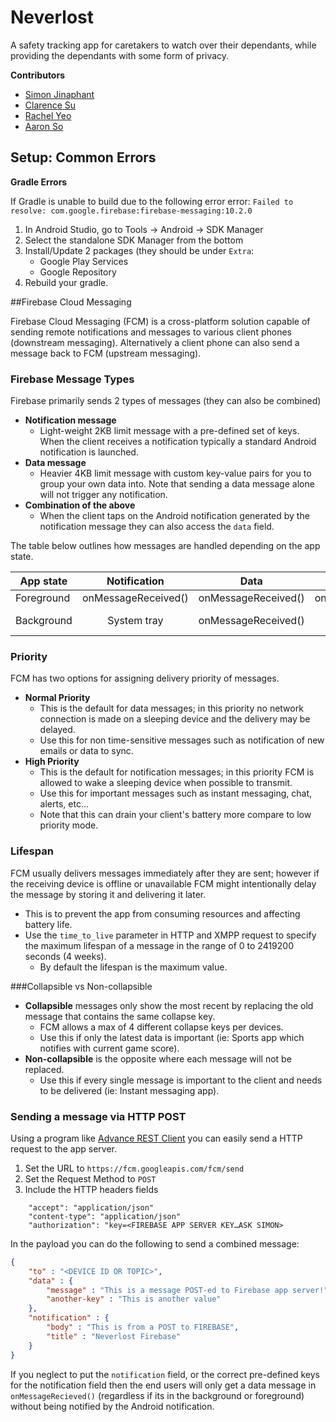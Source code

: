 Neverlost
=========
A safety tracking app for caretakers to watch over their dependants, while providing the dependants with some form of privacy.

**Contributors**
- [Simon Jinaphant](https://github.com/SimonJinaphant)
- [Clarence Su](https://github.com/Junwei-Su)
- [Rachel Yeo](https://github.com/r197)
- [Aaron So](https://github.com/aaronso)

## Setup: Common Errors

**Gradle Errors**

If Gradle is unable to build due to the following error error:
`Failed to resolve: com.google.firebase:firebase-messaging:10.2.0`

1. In Android Studio, go to Tools -> Android -> SDK Manager
2. Select the standalone SDK Manager from the bottom
3. Install/Update 2 packages (they should be under `Extra`:
    * Google Play Services
    * Google Repository
4. Rebuild your gradle.

##Firebase Cloud Messaging

Firebase Cloud Messaging (FCM) is a cross-platform solution capable of sending remote notifications and messages to various client phones (downstream messaging). 
Alternatively a client phone can also send a message back to FCM (upstream messaging). 

### Firebase Message Types
Firebase primarily sends 2 types of messages (they can also be combined)

- **Notification message**
    - Light-weight 2KB limit message with a pre-defined set of keys. When the client receives a notification typically a standard Android notification is launched. 
- **Data message**
    - Heavier 4KB limit message with custom key-value pairs for you to group your own data into. Note that sending a data message alone will not trigger any notification.
- **Combination of the above**
    - When the client taps on the Android notification generated by the notification message they can also access the `data` field.

The table below outlines how messages are handled depending on the app state.

| App state      | Notification	        | Data	                | Combined                         |
|----------------|:--------------------:|:---------------------:|---------------------------------:|
| Foreground     | onMessageReceived()	| onMessageReceived()	| onMessageReceived                |
| Background	 | System tray          | onMessageReceived()	| system tray and extras of intent |

### Priority
FCM has two options for assigning delivery priority of messages.

- **Normal Priority**
    - This is the default for data messages; in this priority no network connection is made on a sleeping device and the delivery may be delayed.
    - Use this for non time-sensitive messages such as notification of new emails or data to sync.
- **High Priority**
    - This is the default for notification messages; in this priority FCM is allowed to wake a sleeping device when possible to transmit.
    - Use this for important messages such as instant messaging, chat, alerts, etc...
    - Note that this can drain your client's battery more compare to low priority mode.

### Lifespan
FCM usually delivers messages immediately after they are sent; however if the receiving device is offline or unavailable FCM might intentionally delay the message by storing it and delivering it later.

- This is to prevent the app from consuming resources and affecting battery life.
- Use the `time_to_live` parameter in HTTP and XMPP request to specify the maximum lifespan of a message in the range of 0 to 2419200 seconds (4 weeks). 
    - By default the lifespan is the maximum value.

###Collapsible vs Non-collapsible

- **Collapsible** messages only show the most recent by replacing the old message that contains the same collapse key. 
    - FCM allows a max of 4 different collapse keys per devices.
    - Use this if only the latest data is important (ie: Sports app which notifies with current game score).
- **Non-collapsible** is the opposite where each message will not be replaced.
    - Use this if every single message is important to the client and needs to be delivered (ie: Instant messaging app).

### Sending a message via HTTP POST
Using a program like [Advance REST Client](https://chrome.google.com/webstore/detail/advanced-rest-client/hgmloofddffdnphfgcellkdfbfbjeloo) you can easily send a HTTP request to the app server.

1. Set the URL to `https://fcm.googleapis.com/fcm/send`
2. Set the Request Method to `POST`
3. Include the HTTP headers fields
```
    "accept": "application/json"
    "content-type": "application/json"
    "authorization": "key=<FIREBASE APP SERVER KEY…ASK SIMON>
```

In the payload you can do the following to send a combined message:
```json
{
    "to" : "<DEVICE ID OR TOPIC>",
    "data" : {
        "message" : "This is a message POST-ed to Firebase app server!",
        "another-key" : "This is another value"
    },
    "notification" : {
        "body" : "This is from a POST to FIREBASE",
        "title" : "Neverlost Firebase"
    }
}
```

If you neglect to put the `notification` field, or the correct pre-defined keys for the notification field then the end users will only get a data message in `onMessageRecieved()` (regardless if its in the background or foreground) without being notified by the Android notification.
 